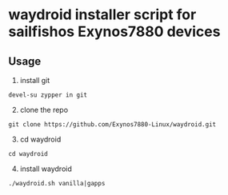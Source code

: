 # waydroid installer script for sailfishos Exynos7880 devices

## Usage

1. install git  
```
devel-su zypper in git
```
2. clone the repo
```
git clone https://github.com/Exynos7880-Linux/waydroid.git
```
3. cd waydroid
```
cd waydroid
```
4. install waydroid 
```
./waydroid.sh vanilla|gapps
```
